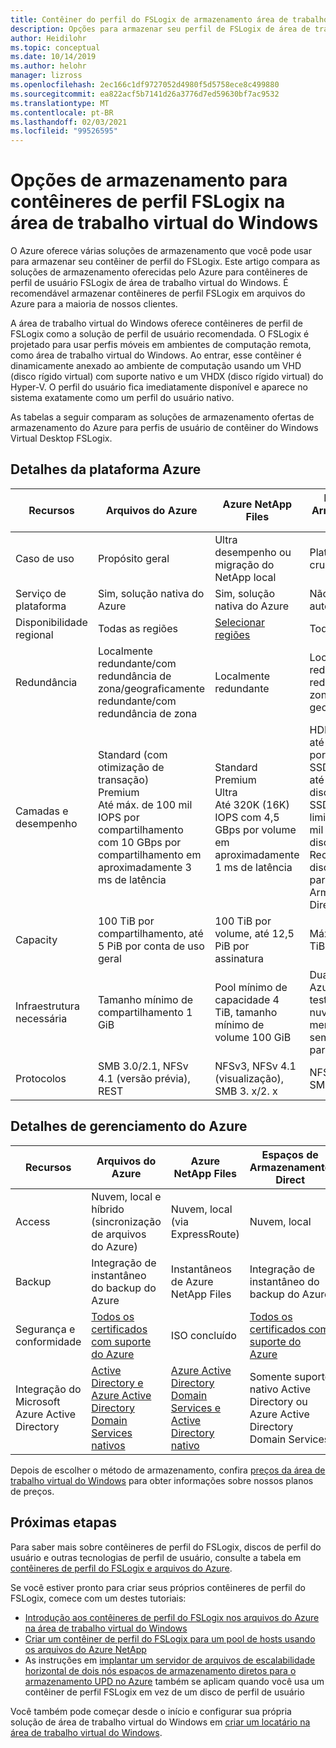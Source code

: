 ```yaml
---
title: Contêiner do perfil do FSLogix de armazenamento área de trabalho virtual do Windows – Azure
description: Opções para armazenar seu perfil de FSLogix de área de trabalho virtual do Windows no armazenamento do Azure.
author: Heidilohr
ms.topic: conceptual
ms.date: 10/14/2019
ms.author: helohr
manager: lizross
ms.openlocfilehash: 2ec166c1df9727052d4980f5d5758ece8c499880
ms.sourcegitcommit: ea822acf5b7141d26a3776d7ed59630bf7ac9532
ms.translationtype: MT
ms.contentlocale: pt-BR
ms.lasthandoff: 02/03/2021
ms.locfileid: "99526595"
---
```

# <a name="storage-options-for-fslogix-profile-containers-in-windows-virtual-desktop"></a>Opções de armazenamento para contêineres de perfil FSLogix na área de trabalho virtual do Windows

O Azure oferece várias soluções de armazenamento que você pode usar para armazenar seu contêiner de perfil do FSLogix. Este artigo compara as soluções de armazenamento oferecidas pelo Azure para contêineres de perfil de usuário FSLogix de área de trabalho virtual do Windows. É recomendável armazenar contêineres de perfil FSLogix em arquivos do Azure para a maioria de nossos clientes.

A área de trabalho virtual do Windows oferece contêineres de perfil de FSLogix como a solução de perfil de usuário recomendada. O FSLogix é projetado para usar perfis móveis em ambientes de computação remota, como área de trabalho virtual do Windows. Ao entrar, esse contêiner é dinamicamente anexado ao ambiente de computação usando um VHD (disco rígido virtual) com suporte nativo e um VHDX (disco rígido virtual) do Hyper-V. O perfil do usuário fica imediatamente disponível e aparece no sistema exatamente como um perfil do usuário nativo.

As tabelas a seguir comparam as soluções de armazenamento ofertas de armazenamento do Azure para perfis de usuário de contêiner do Windows Virtual Desktop FSLogix.

## <a name="azure-platform-details"></a>Detalhes da plataforma Azure

|Recursos|Arquivos do Azure|Azure NetApp Files|Espaços de Armazenamento Direct|
|--------|-----------|------------------|---------------------|
|Caso de uso|Propósito geral|Ultra desempenho ou migração do NetApp local|Plataforma cruzada|
|Serviço de plataforma|Sim, solução nativa do Azure|Sim, solução nativa do Azure|Não, autogerenciado|
|Disponibilidade regional|Todas as regiões|[Selecionar regiões](https://azure.microsoft.com/global-infrastructure/services/?products=netapp&regions=all)|Todas as regiões|
|Redundância|Localmente redundante/com redundância de zona/geograficamente redundante/com redundância de zona|Localmente redundante|Localmente redundante/com redundância de zona/redundância geográfica|
|Camadas e desempenho| Standard (com otimização de transação)<br>Premium<br>Até máx. de 100 mil IOPS por compartilhamento com 10 GBps por compartilhamento em aproximadamente 3 ms de latência|Standard<br>Premium<br>Ultra<br>Até 320K (16K) IOPS com 4,5 GBps por volume em aproximadamente 1 ms de latência|HDD Standard: até 500 de IOPS por disco limites<br>SSD Standard: até 4K IOPS por disco limites<br>SSD Premium: limites de até 20 mil IOPS por disco<br>Recomendamos discos Premium para Espaços de Armazenamento Diretos|
|Capacity|100 TiB por compartilhamento, até 5 PiB por conta de uso geral |100 TiB por volume, até 12,5 PiB por assinatura|Máximo de 32 TiB por disco|
|Infraestrutura necessária|Tamanho mínimo de compartilhamento 1 GiB|Pool mínimo de capacidade 4 TiB, tamanho mínimo de volume 100 GiB|Duas VMs no Azure IaaS (+ testemunha de nuvem) ou pelo menos três VMs sem e custos para discos|
|Protocolos|SMB 3.0/2.1, NFSv 4.1 (versão prévia), REST|NFSv3, NFSv 4.1 (visualização), SMB 3. x/2. x|NFSv3, NFSv 4.1, SMB 3,1|

## <a name="azure-management-details"></a>Detalhes de gerenciamento do Azure

|Recursos|Arquivos do Azure|Azure NetApp Files|Espaços de Armazenamento Direct|
|--------|-----------|------------------|---------------------|
|Access|Nuvem, local e híbrido (sincronização de arquivos do Azure)|Nuvem, local (via ExpressRoute)|Nuvem, local|
|Backup|Integração de instantâneo do backup do Azure|Instantâneos de Azure NetApp Files|Integração de instantâneo do backup do Azure|
|Segurança e conformidade|[Todos os certificados com suporte do Azure](https://www.microsoft.com/trustcenter/compliance/complianceofferings)|ISO concluído|[Todos os certificados com suporte do Azure](https://www.microsoft.com/trustcenter/compliance/complianceofferings)|
|Integração do Microsoft Azure Active Directory|[Active Directory e Azure Active Directory Domain Services nativos](../storage/files/storage-files-active-directory-overview.md)|[Azure Active Directory Domain Services e Active Directory nativo](../azure-netapp-files/azure-netapp-files-faqs.md#does-azure-netapp-files-support-azure-active-directory)|Somente suporte nativo Active Directory ou Azure Active Directory Domain Services|

Depois de escolher o método de armazenamento, confira [preços da área de trabalho virtual do Windows](https://azure.microsoft.com/pricing/details/virtual-desktop/) para obter informações sobre nossos planos de preços.

## <a name="next-steps"></a>Próximas etapas

Para saber mais sobre contêineres de perfil do FSLogix, discos de perfil do usuário e outras tecnologias de perfil de usuário, consulte a tabela em [contêineres de perfil do FSLogix e arquivos do Azure](fslogix-containers-azure-files.md).

Se você estiver pronto para criar seus próprios contêineres de perfil do FSLogix, comece com um destes tutoriais:

- [Introdução aos contêineres de perfil do FSLogix nos arquivos do Azure na área de trabalho virtual do Windows](create-file-share.md)
- [Criar um contêiner de perfil do FSLogix para um pool de hosts usando os arquivos do Azure NetApp](create-fslogix-profile-container.md)
- As instruções em [implantar um servidor de arquivos de escalabilidade horizontal de dois nós espaços de armazenamento diretos para o armazenamento UPD no Azure](/windows-server/remote/remote-desktop-services/rds-storage-spaces-direct-deployment/) também se aplicam quando você usa um contêiner de perfil FSLogix em vez de um disco de perfil de usuário

Você também pode começar desde o início e configurar sua própria solução de área de trabalho virtual do Windows em [criar um locatário na área de trabalho virtual do Windows](./virtual-desktop-fall-2019/tenant-setup-azure-active-directory.md).
